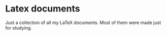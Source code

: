 # Latex documents

Just a collection of all my LaTeX documents.
Most of them were made just for studying.
